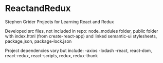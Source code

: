 # ReactandRedux
Stephen Grider Projects for Learning React and Redux

Developed src files, not included in repo: node_modules folder, public folder with index.html (from create-react-app) and linked semantic-ui stylesheets, package.json, package-lock.json

Project dependencies vary but include: 
-axios
-lodash
-react, react-dom, react-redux, react-scripts, redux, redux-thunk
